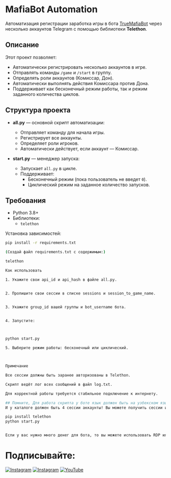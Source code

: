 # MafiaBot Automation

Автоматизация регистрации заработка игры в бота [TrueMafiaBot](https://t.me/TrueMafiaBot) через несколько аккаунтов Telegram с помощью библиотеки **Telethon**.

## Описание

Этот проект позволяет:

- Автоматически регистрировать несколько аккаунтов в игре.
- Отправлять команды `/game` и `/start` в группу.
- Определять роли аккаунтов (Комиссар, Дон).
- Автоматически выполнять действия Комиссара против Дона.
- Поддерживает как бесконечный режим работы, так и режим заданного количества циклов.

## Структура проекта

- **all.py** — основной скрипт автоматизации:
  - Отправляет команду для начала игры.
  - Регистрирует все аккаунты.
  - Определяет роли игроков.
  - Автоматически действует, если аккаунт — Комиссар.

- **start.py** — менеджер запуска:
  - Запускает `all.py` в цикле.
  - Поддерживает:
    - Бесконечный режим (пока пользователь не введет `0`).
    - Циклический режим на заданное количество запусков.

## Требования

- Python 3.8+
- Библиотеки:
  - `telethon`

Установка зависимостей:

```bash
pip install -r requirements.txt

(Создай файл requirements.txt с содержимым:)

telethon

Как использовать

1. Укажите свои api_id и api_hash в файле all.py.


2. Пропишите свои сессии в списке sessions и session_to_game_name.


3. Укажите group_id вашей группы и bot_username бота.


4. Запустите:



python start.py

5. Выберите режим работы: бесконечный или циклический.



Примечание

Все сессии должны быть заранее авторизованы в Telethon.

Скрипт ведёт лог всех сообщений в файл log.txt.

Для корректной работы требуется стабильное подключение к интернету.

## Помните, Для работа скрипта у боте язык должен быть на узбекском языке или вы можете изменять скрипт тексты которые для русского языка бота)
И у каталоге должен быть 4 сессии аккаунты! Вы можете получить сессии из библиотеки telethon)

pip install telethon
python start.py


Если у вас нужно много денег для бота, то вы можете использовать RDP или VPS хостинг для работы 24/7 без остановки скрипта.
```

# Подписывайте:
[![Instagram](https://img.shields.io/badge/INSTAGRAM-FOLLOW-red?style=for-the-badge&logo=instagram)](https://instagram.com/cs.mer6)
[![Instagram](https://img.shields.io/badge/TELEGRAM-CHANNEL-red?style=for-the-badge&logo=telegram)](https://t.me/Networking_Security)
<a href="https://youtube.com/@nukotz?si=1Z6uz0wO2NpOeJUY"><img title="YouTube" src="https://img.shields.io/badge/YouTube-Channel-red?style=for-the-badge&logo=Youtube"></a>

